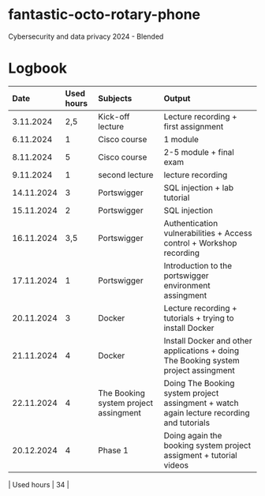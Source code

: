 # fantastic-octo-rotary-phone
Cybersecurity and data privacy 2024 - Blended

# Logbook

| Date   | Used hours | Subjects   | Output |
| :---         |     :---      |     :---      |   :---    |
| 3.11.2024 | 2,5  | Kick-off lecture  | Lecture recording + first assignment |
| 6.11.2024 | 1  | Cisco course  | 1 module |
| 8.11.2024 | 5  | Cisco course  | 2-5 module + final exam |
| 9.11.2024 | 1  | second lecture  | lecture recording |
| 14.11.2024 | 3  | Portswigger  | SQL injection + lab tutorial |
| 15.11.2024 | 2  | Portswigger  | SQL injection |
| 16.11.2024 | 3,5 | Portswigger  | Authentication vulnerabilities + Access control + Workshop recording |
| 17.11.2024 | 1  | Portswigger  | Introduction to the portswigger environment assingment |
| 20.11.2024 | 3  | Docker  | Lecture recording + tutorials + trying to install Docker |
| 21.11.2024 | 4  | Docker  | Install Docker and other applications + doing The Booking system project assingment |
| 22.11.2024 | 4  | The Booking system project assingment  | Doing The Booking system project assingment + watch again lecture recording and tutorials |
| 20.12.2024 | 4  | Phase 1  | Doing again the booking system project assigment + tutorial videos |

| Used hours | 34  | 

